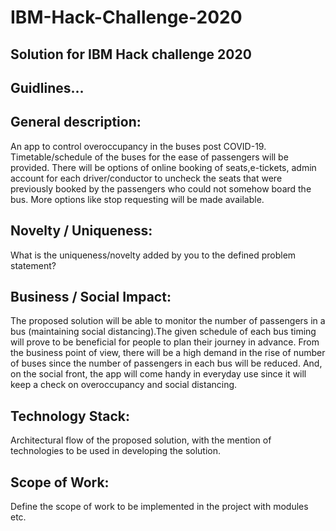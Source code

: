 # IBM-Hack-Challenge-2020

## Solution for IBM Hack challenge 2020

## Guidlines...

## General description:

An app to control overoccupancy in the buses post COVID-19. Timetable/schedule of the buses for the ease of passengers will be provided. There will be options of online booking of seats,e-tickets, admin account for each driver/conductor to uncheck the seats that were previously booked by the passengers who could not somehow board the bus. More options like stop requesting will be made available.

 
## Novelty / Uniqueness:

What is the uniqueness/novelty added by you to the defined problem statement?

 
## Business / Social Impact:

The proposed solution will be able to monitor the number of passengers in a bus (maintaining social distancing).The given schedule of each bus timing will prove to be beneficial for people to plan their journey in advance. From the business point of view, there will be a high demand in the rise of number of buses since the number of passengers in each bus will be reduced. And, on the social front, the app will come handy in everyday use since it will keep a check on overoccupancy and social distancing.

 
## Technology Stack:

Architectural flow of the proposed solution, with the mention of technologies to be used in developing the solution.

 
## Scope of Work:

Define the scope of work to be implemented in the project with modules etc.

